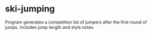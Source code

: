 # ski-jumping

Program generates a competition list of jumpers after the first round of jumps.
Includes jump length and style notes.
